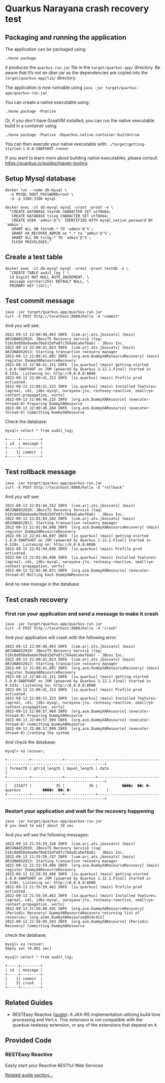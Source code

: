 # Quarkus Narayana crash recovery test

## Packaging and running the application

The application can be packaged using:
```shell script
./mvnw package
```
It produces the `quarkus-run.jar` file in the `target/quarkus-app/` directory.
Be aware that it’s not an _über-jar_ as the dependencies are copied into the `target/quarkus-app/lib/` directory.

The application is now runnable using `java -jar target/quarkus-app/quarkus-run.jar`.

You can create a native executable using: 
```shell script
./mvnw package -Pnative
```

Or, if you don't have GraalVM installed, you can run the native executable build in a container using: 
```shell script
./mvnw package -Pnative -Dquarkus.native.container-build=true
```

You can then execute your native executable with: `./target/getting-started-1.0.0-SNAPSHOT-runner`

If you want to learn more about building native executables, please consult https://quarkus.io/guides/maven-tooling.

## Setup Mysql database
```shell script
docker run --name db-mysql \
  -e MYSQL_ROOT_PASSWORD=root \
  -d -p 3306:3306 mysql

docker exec -it db-mysql mysql -uroot -proot -e \
  "CREATE DATABASE testdb CHARACTER SET utf8mb4;
   CREATE DATABASE tslog CHARACTER SET utf8mb4;
   CREATE USER 'admin'@'%' IDENTIFIED WITH mysql_native_password BY 'admin';
   GRANT ALL ON testdb.* TO 'admin'@'%';
   GRANT XA_RECOVER_ADMIN on *.* to 'admin'@'%';
   GRANT ALL ON tslog.* TO 'admin'@'%';
   FLUSH PRIVILEGES;"
```

## Create a test table
```shell script
docker exec -it db-mysql mysql -uroot -proot testdb -e \
  "CREATE TABLE audit_log ( \
  id bigint NOT NULL AUTO_INCREMENT, \
  message varchar(255) DEFAULT NULL, \
  PRIMARY KEY (id));"
```

## Test commit message
```shell script
java -jar target/quarkus-app/quarkus-run.jar
curl -X POST http://localhost:8080/hello -d "commit"
```

And you will see:
```
2022-09-13 22:00:40,993 INFO  [com.arj.ats.jbossatx] (main) ARJUNA032010: JBossTS Recovery Service (tag: 518c8dd50a9ae8e70eb15dfe8fc764adcabef8ab) - JBoss Inc.
2022-09-13 22:00:41,023 INFO  [com.arj.ats.jbossatx] (main) ARJUNA032013: Starting transaction recovery manager
2022-09-13 22:00:41,091 INFO  [org.acm.DummyXAResourceRecovery] (main) register DummyXAResourceRecovery
2022-09-13 22:00:41,151 INFO  [io.quarkus] (main) getting-started 1.0.0-SNAPSHOT on JVM (powered by Quarkus 2.12.1.Final) started in 0.533s. Listening on: http://0.0.0.0:8080
2022-09-13 22:00:41,153 INFO  [io.quarkus] (main) Profile prod activated. 
2022-09-13 22:00:41,153 INFO  [io.quarkus] (main) Installed features: [agroal, cdi, jdbc-mysql, narayana-jta, resteasy-reactive, smallrye-context-propagation, vertx]
2022-09-13 22:00:46,225 INFO  [org.acm.DummyXAResource] (executor-thread-0) Preparing DummyXAResource
2022-09-13 22:00:46,264 INFO  [org.acm.DummyXAResource] (executor-thread-0) Committing DummyXAResource
```

Check the database:
```
mysql> select * from audit_log;

+-----+---------+
| id  | message |
+-----+---------+
|    1| commit  |
+-----+---------+
```

## Test rollback message
```
java -jar target/quarkus-app/quarkus-run.jar
curl -X POST http://localhost:8080/hello -d "rollback"
```

And you will see:
```
2022-09-13 22:01:04,552 INFO  [com.arj.ats.jbossatx] (main) ARJUNA032010: JBossTS Recovery Service (tag: 518c8dd50a9ae8e70eb15dfe8fc764adcabef8ab) - JBoss Inc.
2022-09-13 22:01:04,582 INFO  [com.arj.ats.jbossatx] (main) ARJUNA032013: Starting transaction recovery manager
2022-09-13 22:01:04,640 INFO  [org.acm.DummyXAResourceRecovery] (main) register DummyXAResourceRecovery
2022-09-13 22:01:04,697 INFO  [io.quarkus] (main) getting-started 1.0.0-SNAPSHOT on JVM (powered by Quarkus 2.12.1.Final) started in 0.520s. Listening on: http://0.0.0.0:8080
2022-09-13 22:01:04,698 INFO  [io.quarkus] (main) Profile prod activated. 
2022-09-13 22:01:04,698 INFO  [io.quarkus] (main) Installed features: [agroal, cdi, jdbc-mysql, narayana-jta, resteasy-reactive, smallrye-context-propagation, vertx]
2022-09-13 22:01:40,071 INFO  [org.acm.DummyXAResource] (executor-thread-0) Rolling back DummyXAResource
```

And no new messge in the database


## Test crash recovery
### First run your application and send a message to make it crash
```shell script
java -jar target/quarkus-app/quarkus-run.jar
curl -X POST http://localhost:8080/hello -d "crash"
```

And your application will crash with the following error:
```
2022-09-13 22:00:40,993 INFO  [com.arj.ats.jbossatx] (main) ARJUNA032010: JBossTS Recovery Service (tag: 518c8dd50a9ae8e70eb15dfe8fc764adcabef8ab) - JBoss Inc.
2022-09-13 22:00:41,023 INFO  [com.arj.ats.jbossatx] (main) ARJUNA032013: Starting transaction recovery manager
2022-09-13 22:00:41,091 INFO  [org.acm.DummyXAResourceRecovery] (main) register DummyXAResourceRecovery
2022-09-13 22:00:41,151 INFO  [io.quarkus] (main) getting-started 1.0.0-SNAPSHOT on JVM (powered by Quarkus 2.12.1.Final) started in 0.533s. Listening on: http://0.0.0.0:8080
2022-09-13 22:00:41,153 INFO  [io.quarkus] (main) Profile prod activated. 
2022-09-13 22:00:41,153 INFO  [io.quarkus] (main) Installed features: [agroal, cdi, jdbc-mysql, narayana-jta, resteasy-reactive, smallrye-context-propagation, vertx]
2022-09-13 22:00:57,969 INFO  [org.acm.DummyXAResource] (executor-thread-0) Preparing DummyXAResource
2022-09-13 22:00:57,999 INFO  [org.acm.DummyXAResource] (executor-thread-0) Committing DummyXAResource
2022-09-13 22:00:57,999 INFO  [org.acm.DummyXAResource] (executor-thread-0) Crashing the system
```

And check the database:
```shell script
mysql> xa recover;

+----------+--------------+--------------+-------------------------------------------------------------------------+
| formatID | gtrid_length | bqual_length | data                                                                    |
+----------+--------------+--------------+-------------------------------------------------------------------------+
|   131077 |           35 |           36 |           ����e  ��c �~   quarkus          ����e  ��c �~                | 
+----------+--------------+--------------+-------------------------------------------------------------------------+

```

### Restart your application and wait for the recovery happening
```shell script
java -jar target/quarkus-app/quarkus-run.jar
# you need to wait about 10 sec
```

And you will see the following messages:
```
2022-09-13 21:55:59,310 INFO  [com.arj.ats.jbossatx] (main) ARJUNA032010: JBossTS Recovery Service (tag: 518c8dd50a9ae8e70eb15dfe8fc764adcabef8ab) - JBoss Inc.
2022-09-13 21:55:59,337 INFO  [com.arj.ats.jbossatx] (main) ARJUNA032013: Starting transaction recovery manager
2022-09-13 21:55:59,400 INFO  [org.acm.DummyXAResourceRecovery] (main) register DummyXAResourceRecovery
2022-09-13 21:55:59,460 INFO  [io.quarkus] (main) getting-started 1.0.0-SNAPSHOT on JVM (powered by Quarkus 2.12.1.Final) started in 0.519s. Listening on: http://0.0.0.0:8080
2022-09-13 21:55:59,462 INFO  [io.quarkus] (main) Profile prod activated. 
2022-09-13 21:55:59,462 INFO  [io.quarkus] (main) Installed features: [agroal, cdi, jdbc-mysql, narayana-jta, resteasy-reactive, smallrye-context-propagation, vertx]
2022-09-13 21:56:09,491 INFO  [org.acm.DummyXAResourceRecovery] (Periodic Recovery) DummyXAResourceRecovery returning list of resources: [org.acme.DummyXAResource@914c4c2]
2022-09-13 21:56:09,503 INFO  [org.acm.DummyXAResource] (Periodic Recovery) Committing DummyXAResource
```

check the database;
```shell script
mysql> xa recover;
Empty set (0.001 sec)

mysql> select * from audit_log;

+-----+---------+
| id  | message |
+-----+---------+
|    1| commit  |
|    3| crash   |
+-----+---------+
```

## Related Guides

- RESTEasy Reactive ([guide](https://quarkus.io/guides/resteasy-reactive)): A JAX-RS implementation utilizing build time processing and Vert.x. This extension is not compatible with the quarkus-resteasy extension, or any of the extensions that depend on it.

## Provided Code

### RESTEasy Reactive

Easily start your Reactive RESTful Web Services

[Related guide section...](https://quarkus.io/guides/getting-started-reactive#reactive-jax-rs-resources)
